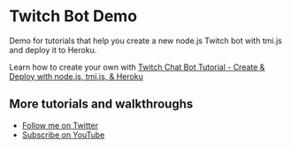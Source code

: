 # Twitch Bot Demo

Demo for tutorials that help you create a new node.js Twitch bot with tmi.js and deploy it to Heroku.

Learn how to create your own with [Twitch Chat Bot Tutorial - Create & Deploy with node.js, tmi.js, & Heroku](https://www.youtube.com/watch?v=gBX7S9i74GU)

## More tutorials and walkthroughs
* [Follow me on Twitter](https://twitter.com/colbyfayock)
* [Subscribe on YouTube](https://www.youtube.com/colbyfayock)
